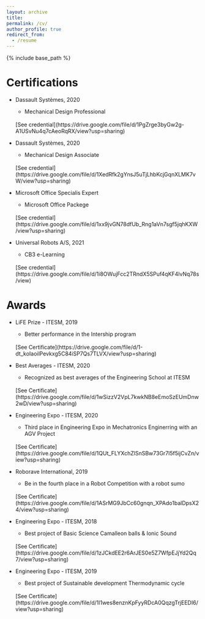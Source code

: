 ```yaml
---
layout: archive
title:
permalink: /cv/
author_profile: true
redirect_from:
  - /resume
---
```


{% include base_path %}

Certifications
======

* Dassault Systèmes, 2020
  * Mechanical Design Professional
  <br>
    [See credential](https://drive.google.com/file/d/1PgZrge3byGw2g-A1USvNu4q7cAeoRqRX/view?usp=sharing)

* Dassault Systèmes, 2020
  * Mechanical Design Associate
  <br>
    [See credential](https://drive.google.com/file/d/1XedRfk2gYnsJ5uTjLhbKcjGqnXLMK7vW/view?usp=sharing)

* Microsoft Office Specialis Expert
  * Microsoft Office Packege
  <br>
    [See credential](https://drive.google.com/file/d/1xx9jvGN78dfUb_Rng1aVn7sgf5jqhKXW/view?usp=sharing)
    
* Universal Robots A/S, 2021
  * CB3 e-Learning
  <br>
    [See credential](https://drive.google.com/file/d/1i8OWujFcc2TRndX5SPuf4qKF4lvNq78s/view)


Awards
======

* LiFE Prize - ITESM, 2019
  * Better performance in the Intership program 
   <br>
    [See Certificate](https://drive.google.com/file/d/1-dt_koIaoilPevkxg5C84iSP7Qs7TLVX/view?usp=sharing)

* Best Averages - ITESM, 2020
  * Recognized as best averages of the Engineering School at ITESM
   <br>
    [See Certificate](https://drive.google.com/file/d/1wSizzV2VpL7kwkNB8eEmoSzEUmDnw2wD/view?usp=sharing)


* Engineering Expo - ITESM, 2020
  * Third place in Engineering Expo in Mechatronics Enginerring with an AGV Project
   <br>
    [See Certificate](https://drive.google.com/file/d/1QUt_FLYXchZlSnSBw73Gr7l5f5ijCvZn/view?usp=sharing)


* Roborave International, 2019
  * Be in the fourth place in a Robot Competition with a robot sumo
  <br>
    [See Certificate](https://drive.google.com/file/d/1ASrMG9JbCc60gnqn_XPAdo1balDpsX24/view?usp=sharing)

* Engineering Expo - ITESM, 2018
  * Best project of Basic Science Camalleon balls & Ionic Sound
   <br>
    [See Certificate](https://drive.google.com/file/d/1zJCkdEE2r6ArJES0e5Z7WfpEJjYd2Qq7/view?usp=sharing)

* Engineering Expo - ITESM, 2019
  * Best project of Sustainable development Thermodynamic cycle
   <br>
    [See Certificate](https://drive.google.com/file/d/1l1wes8enznKpFyyRDcA0QqzgTrjEEDI6/view?usp=sharing)
